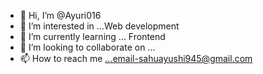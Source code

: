 - 👋 Hi, I’m @Ayuri016
- 👀 I’m interested in ...Web development
- 🌱 I’m currently learning ... Frontend
- 💞️ I’m looking to collaborate on ...
- 📫 How to reach me ...email-sahuayushi945@gmail.com

<!---
Ayuri016/Ayuri016 is a ✨ special ✨ repository because its `README.md` (this file) appears on your GitHub profile.
You can click the Preview link to take a look at your changes.
--->
